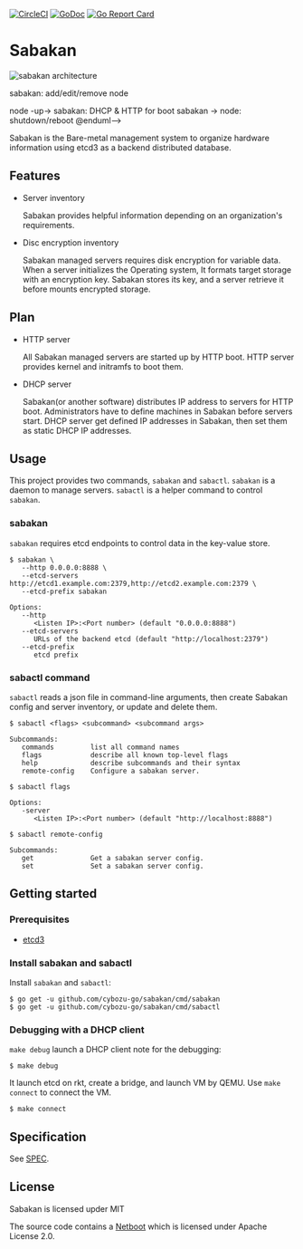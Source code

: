 [![CircleCI](https://circleci.com/gh/cybozu-go/sabakan.svg?style=svg)](https://circleci.com/gh/cybozu-go/sabakan)
[![GoDoc](https://godoc.org/github.com/cybozu-go/sabakan?status.svg)][godoc]
[![Go Report Card](https://goreportcard.com/badge/github.com/cybozu-go/sabakan)](https://goreportcard.com/report/github.com/cybozu-go/sabakan)

# Sabakan

![sabakan architecture](http://www.plantuml.com/plantuml/svg/TP3DIWCn58NtUOh32EukWtPNH4frqOMBWds1T7BxWvca93Tr8RwxYI4w3hZ9uhjVphd9AeeEaaQh0W-YtT4oEfR1OB0f2eSE7memMlHUHqOPtSt1_HmiCb2eCiZuTqTLdC4cro68B1-46lvKqwNMtWjUELpRJh-pc9lVjCFDo_buahLDh7wA7cfcSrhNFtmnvsK9vqtkBsUd_fOEOgUb3H65meWUMymIsfYUpLdwmAE_CafSJQPqcOhFcwSjRh7PxROu-82zzwBQ2xDOxYmHJqdA5_Q1luKLEvD6-mK0)
<!--
@startuml
rectangle "etcd cluster" {
  database etcd1
  database etcd2
  database etcd3
  
  etcd1 -down- etcd2
  etcd1 -down- etcd3
  etcd2 --left-- etcd3
}

rectangle "Boot Server" {
  rectangle sabakan #LightBlue

  etcd1 <-left- sabakan
  etcd2 <-left- sabakan
  etcd3 <-left- sabakan
}

node "node"
rectangle sabactl #LightBlue
sabactl --right--> sabakan: add/edit/remove node
node -up-> sabakan: DHCP & HTTP for boot
sabakan -> node: shutdown/reboot
@enduml-->

Sabakan is the Bare-metal management system to organize hardware information using etcd3 as a backend distributed database.

## Features

* Server inventory

    Sabakan provides helpful information depending on an organization's requirements.

* Disc encryption inventory

    Sabakan managed servers requires disk encryption for variable data. When a server initializes the Operating system, It formats target storage with an encryption key. Sabakan stores its key, and a server retrieve it before mounts encrypted storage.

## Plan

* HTTP server

    All Sabakan managed servers are started up by HTTP boot. HTTP server provides kernel and initramfs to boot them.

* DHCP server

    Sabakan(or another software) distributes IP address to servers for HTTP boot. Administrators have to define machines in Sabakan before servers start. DHCP server get defined IP addresses in Sabakan, then set them as static DHCP IP addresses.

## Usage

This project provides two commands, `sabakan` and `sabactl`.
`sabakan` is a daemon to manage servers.
`sabactl` is a helper command to control `sabakan`.

### sabakan

`sabakan` requires etcd endpoints to control data in the key-value store.

```console
$ sabakan \
   --http 0.0.0.0:8888 \
   --etcd-servers http://etcd1.example.com:2379,http://etcd2.example.com:2379 \
   --etcd-prefix sabakan

Options:
   --http
      <Listen IP>:<Port number> (default "0.0.0.0:8888")
   --etcd-servers
      URLs of the backend etcd (default "http://localhost:2379")
   --etcd-prefix
      etcd prefix
```

### sabactl command

`sabactl` reads a json file in command-line arguments, then create Sabakan config and server inventory, or update and delete them.


```console
$ sabactl <flags> <subcommand> <subcommand args>

Subcommands:
   commands         list all command names
   flags            describe all known top-level flags
   help             describe subcommands and their syntax
   remote-config    Configure a sabakan server.

$ sabactl flags

Options:
   -server
      <Listen IP>:<Port number> (default "http://localhost:8888")

$ sabactl remote-config

Subcommands:
   get              Get a sabakan server config.
   set              Set a sabakan server config.
```

## Getting started

### Prerequisites

- [etcd3](https://github.com/coreos/etcd)

### Install sabakan and sabactl

Install `sabakan` and `sabactl`:

```console
$ go get -u github.com/cybozu-go/sabakan/cmd/sabakan
$ go get -u github.com/cybozu-go/sabakan/cmd/sabactl
```

### Debugging with a DHCP client

`make debug` launch a DHCP client note for the debugging:

```console
$ make debug
```

It launch etcd on rkt, create a bridge, and launch VM by QEMU.  Use `make connect` to connect the VM.

```console
$ make connect
```

Specification
-------------

See [SPEC](SPEC.md).

License
-------

Sabakan is licensed upder MIT

The source code contains a [Netboot](https://github.com/google/netboot) which is licensed under Apache License 2.0.

[godoc]: https://godoc.org/github.com/cybozu-go/sabakan
